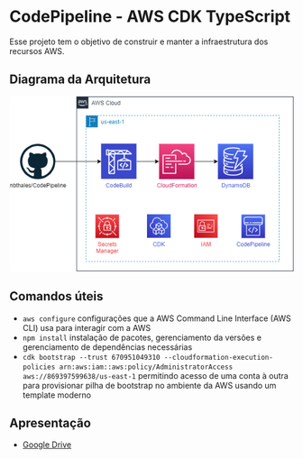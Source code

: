 # CodePipeline - AWS CDK TypeScript

Esse projeto tem o objetivo de construir e manter a infraestrutura dos recursos AWS.

## Diagrama da Arquitetura

<p align="center"><img src="./docs/diagrama.png"></p>

## Comandos úteis

- `aws configure` configurações que a AWS Command Line Interface (AWS CLI) usa para interagir com a AWS
- `npm install` instalação de pacotes, gerenciamento da versões e gerenciamento de dependências necessárias
- `cdk bootstrap --trust 670951049310 --cloudformation-execution-policies arn:aws:iam::aws:policy/AdministratorAccess aws://869397599638/us-east-1` permitindo acesso de uma conta à outra para provisionar pilha de bootstrap no ambiente da AWS usando um template moderno

## Apresentação

- [Google Drive](https://docs.google.com/presentation/d/1GraoJJ0YqJEDcV727Tz2rkd0Kk5_1wuXmod9RLrfvK0/edit?usp=sharing)
